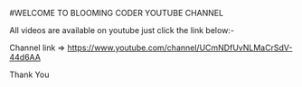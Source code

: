 #WELCOME TO BLOOMING CODER YOUTUBE CHANNEL

All videos are available on youtube just click the link below:-

Channel link => https://www.youtube.com/channel/UCmNDfUvNLMaCrSdV-44d6AA

Thank You
